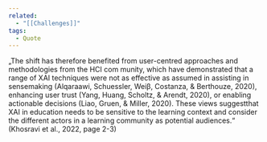 ```yaml
---
related:
  - "[[Challenges]]"
tags:
  - Quote
---
```

„The shift has therefore benefited from user-centred approaches and methodologies from the HCI com munity, which have demonstrated that a range of XAI techniques were not as effective as assumed in assisting in sensemaking (Alqaraawi, Schuessler, Weiβ, Costanza, & Berthouze, 2020), enhancing user trust (Yang, Huang, Scholtz, & Arendt, 2020), or enabling actionable decisions (Liao, Gruen, & Miller, 2020). These views suggestthat XAI in education needs to be sensitive to the learning context and consider the different actors in a learning community as potential audiences.“ (Khosravi et al., 2022, page 2-3)